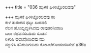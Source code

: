 +++
title = "036 ಝಳಕೆ ಘೀಳಿಟ್ಟೊರಲಿದವು"

+++
ಝಳಕೆ ಘೀಳಿಟ್ಟೊರಲಿದವು ಕರಿ  
ಕುಳ ತುರಂಗದ ಥಟ್ಟು ಖುರದಲಿ  
ನೆಲನ ಹೊಯ್ದವ್ವಳಿಸಿದವು ರಾವುತರನೀಡಾಡಿ  
ಬಲು ರಥವನಸಬಡಿದು ಸೂತನ  
ನಿಳುಹಿ ಹಯವೋಡಿದವು ಮು  
ಮ್ಮುಳಿಸಿ ತನಿಗುದಿಗುದಿದು ಕೋಟಲೆಗೊಂಡುದರಿಸೇನೆ    ॥36॥